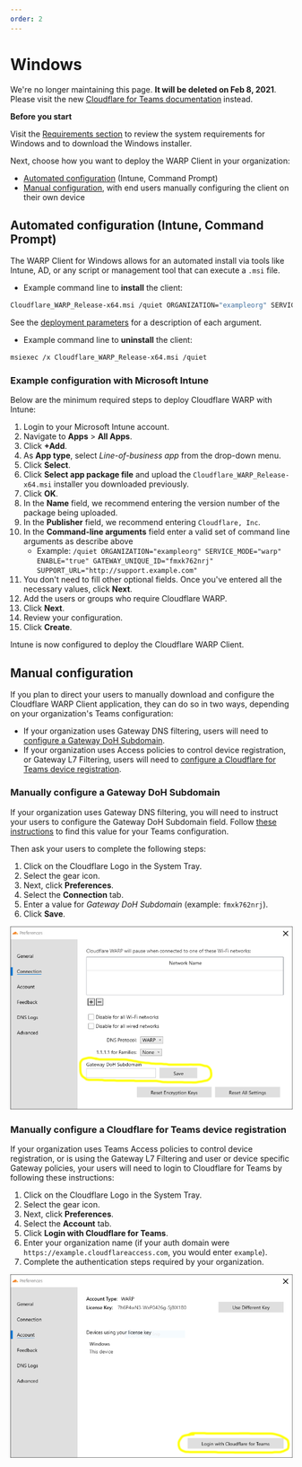 ```yaml
---
order: 2
---
```


# Windows

<Aside type='warning' header='⚠️ THIS PAGE IS OUTDATED'>

We're no longer maintaining this page. **It will be deleted on Feb 8, 2021**. Please visit the new [Cloudflare for Teams documentation](https://developers.cloudflare.com/cloudflare-one/teams-docs-changes) instead.

</Aside>

<Aside>

**Before you start**  

Visit the [Requirements section](../requirements) to review the system requirements for Windows and to download the Windows installer.

Next, choose how you want to deploy the WARP Client in your organization:
* [Automated configuration](#automated-install-via-command-prompt) (Intune, Command Prompt)
* [Manual configuration](#manual-configuration), with end users manually configuring the client on their own device

</Aside>

## Automated configuration (Intune, Command Prompt)

The WARP Client for Windows allows for an automated install via tools like Intune, AD, or any script or management tool that can execute a `.msi` file.

* Example command line to **install** the client:

 ```bash
 Cloudflare_WARP_Release-x64.msi /quiet ORGANIZATION="exampleorg" SERVICE_MODE="warp" ENABLE="true" GATEWAY_UNIQUE_ID="fmxk762nrj" SUPPORT_URL="http://support.example.com"
 ```
 See the [deployment parameters](/teams/parameters/) for a description of each argument.

* Example command line to **uninstall** the client:
 ```bash
 msiexec /x Cloudflare_WARP_Release-x64.msi /quiet
 ```

### Example configuration with Microsoft Intune
Below are the minimum required steps to deploy Cloudflare WARP with Intune:

1. Login to your Microsoft Intune account.
1. Navigate to **Apps** > **All Apps**.
1. Click **+Add**.
1. As **App type**, select *Line-of-business app* from the drop-down menu.
1. Click **Select**.
1. Click **Select app package file** and upload the ```Cloudflare_WARP_Release-x64.msi``` installer you downloaded previously.
1. Click **OK**.
1. In the **Name** field, we recommend entering the version number of the package being uploaded.
1. In the **Publisher** field, we recommend entering `Cloudflare, Inc`.
1. In the **Command-line arguments** field enter a valid set of command line arguments as describe above
    - Example: `/quiet ORGANIZATION="exampleorg" SERVICE_MODE="warp" ENABLE="true" GATEWAY_UNIQUE_ID="fmxk762nrj" SUPPORT_URL="http://support.example.com"`
1. You don't need to fill other optional fields. Once you've entered all the necessary values, click **Next**. 
1. Add the users or groups who require Cloudflare WARP.
1. Click **Next**.
1. Review your configuration.
1. Click **Create**.

Intune is now configured to deploy the Cloudflare WARP Client.

## Manual configuration

If you plan to direct your users to manually download and configure the Cloudflare WARP Client application, they can do so in two ways, depending on your organization's Teams configuration:

* If your organization uses Gateway DNS filtering, users will need to [configure a Gateway DoH Subdomain](#manually-configure-a-gateway-doh-subdomain).
* If your organization uses Access policies to control device registration, or Gateway L7 Filtering, users will need to [configure a Cloudflare for Teams device registration](#manually-configure-a-cloudflare-for-teams-device-registration).

### Manually configure a Gateway DoH Subdomain
If your organization uses Gateway DNS filtering, you will need to instruct your users to configure the Gateway DoH Subdomain field. Follow [these instructions](https://developers.cloudflare.com/gateway/getting-started/troubleshooting-policies/#find-a-location-doh-subdomain) to find this value for your Teams configuration.

Then ask your users to complete the following steps:

1. Click on the Cloudflare Logo in the System Tray.
1. Select the gear icon.
1. Next, click **Preferences**.
1. Select the **Connection** tab.
1. Enter a value for *Gateway DoH Subdomain* (example: `fmxk762nrj`).
1. Click **Save**.

![Preferences UI in the connection tab with the Change button circled](../static/windows_GatewayButton.png)

### Manually configure a Cloudflare for Teams device registration
If your organization uses Teams Access policies to control device registration, or is using the Gateway L7 Filtering and user or device specific Gateway policies, your users will need to login to Cloudflare for Teams by following these instructions:

1. Click on the Cloudflare Logo in the System Tray.
1. Select the gear icon.
1. Next, click **Preferences**.
1. Select the **Account** tab.
1. Click **Login with Cloudflare for Teams**.
1. Enter your organization name (if your auth domain were `https://example.cloudflareaccess.com`, you would enter `example`).
1. Complete the authentication steps required by your organization.

![Preferences UI in the Account tab with the Login to Teams button circled](../static/windows_TeamsButton.png)

